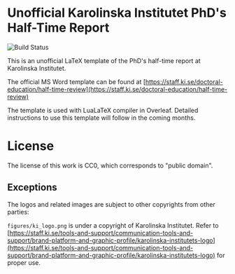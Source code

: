 # Unofficial Karolinska Institutet PhD's Half-Time Report
![Build Status](https://github.com/tsikup/ki-halftime-latex-template/actions/workflows/build.yml/badge.svg)

This is an unofficial LaTeX template of the PhD's half-time report at Karolinska Institutet.

The official MS Word template can be found at [https://staff.ki.se/doctoral-education/half-time-review](https://staff.ki.se/doctoral-education/half-time-review)

The template is used with LuaLaTeX compiler in Overleaf. Detailed instructions to use this template will follow in the coming months.

# License
The license of this work is CC0, which corresponds to "public domain".

## Exceptions

The logos and related images are subject to other copyrights from other parties:

`figures/ki_logo.png` is under a copyright of Karolinska Institutet. Refer to [https://staff.ki.se/tools-and-support/communication-tools-and-support/brand-platform-and-graphic-profile/karolinska-institutets-logo](https://staff.ki.se/tools-and-support/communication-tools-and-support/brand-platform-and-graphic-profile/karolinska-institutets-logo) for proper use.
